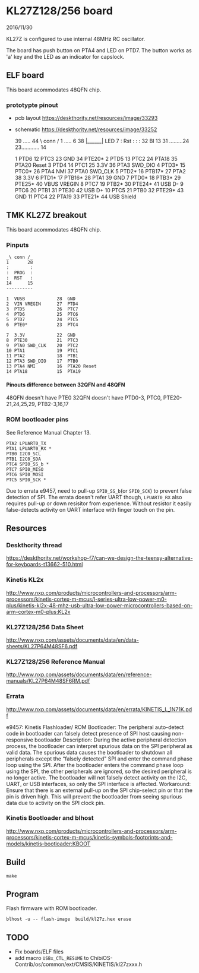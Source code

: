 KL27Z128/256 board
==================
2016/11/30

KL27Z is configured to use internal 48MHz RC oscillator.

The board has push button on PTA4 and LED on PTD7. The button works as 'a' key and the LED as an indicator for capslock.


ELF board
---------
This board acommodates 48QFN chip.

### prototypte pinout
- pcb layout  https://deskthority.net/resources/image/33293
- schematic  https://deskthority.net/resources/image/33252


    39 .....  44 \ conn / 1 ..... 6
    38           |______|    LED  7
     :  Rst                       :
     :                            :
    32  Bl                        13
    31 .........24 23............ 14

    1   PTD6        12  PTC3         23  GND        34  PTE20*
    2   PTD5        13  PTC2         24  PTA18      35  PTA20   Reset
    3   PTD4        14  PTC1         25  3.3V       36  PTA3    SWD_DIO
    4   PTD3*       15  PTC0*        26  PTA4 NMI   37  PTA0    SWD_CLK
    5   PTD2*       16  PTB17*       27  PTA2       38  3.3V
    6   PTD1*       17  PTB16*       28  PTA1       39  GND
    7   PTD0*       18  PTB3*        29  PTE25*     40  VBUS    VREGIN
    8   PTC7        19  PTB2*        30  PTE24*     41  USB D-
    9   PTC6        20  PTB1         31  PTE30      42  USB D+
    10  PTC5        21  PTB0         32  PTE29*     43  GND
    11  PTC4        22  PTA19        33  PTE21*     44  USB Shield


TMK KL27Z breakout
------------------
This board acommodates 48QFN chip.

### Pinputs

    _\ conn /_
    1       28
    :        :
    :  PROG  :
    :  RST   :
    14      15
    ----------

    1  VUSB            28  GND
    2  VIN VREGIN      27  PTD4
    3  PTD5            26  PTC7
    4  PTD6            25  PTC6
    5  PTD7            24  PTC5
    6  PTE0*           23  PTC4

    7  3.3V            22  GND
    8  PTE30           21  PTC3
    9  PTA0 SWD_CLK    20  PTC2
    10 PTA1            19  PTC1
    11 PTA2            18  PTB1
    12 PTA3 SWD_DIO    17  PTB0
    13 PTA4 NMI        16  PTA20 Reset
    14 PTA18           15  PTA19


#### Pinouts difference between 32QFN and 48QFN
48QFN doesn't have PTE0
32QFN doesn't have PTD0-3, PTC0, PTE20-21,24,25,29, PTB2-3,16,17

### ROM bootloader pins
See Reference Manual Chapter 13.

    PTA2 LPUART0_TX
    PTA1 LPUART0_RX *
    PTB0 I2C0_SCL
    PTB1 I2C0_SDA
    PTC4 SPI0_SS_b *
    PTC7 SPI0_MISO
    PTC6 SPI0_MOSI
    PTC5 SPI0_SCK *

Due to errata e9457, need to pull-up `SPI0_SS_b`(or `SPI0_SCK`) to prevent false detection of SPI.
The errata doesn't refer UART though, `LPUART0_RX` also requires pull-up or down resisitor from experience.
Without resistor it easily false-detects activity on UART interface with finger touch on the pin.




Resources
---------
### Deskthority thread
https://deskthority.net/workshop-f7/can-we-design-the-teensy-alternative-for-keyboards-t13662-510.html

### Kinetis KL2x
http://www.nxp.com/products/microcontrollers-and-processors/arm-processors/kinetis-cortex-m-mcus/l-series-ultra-low-power-m0-plus/kinetis-kl2x-48-mhz-usb-ultra-low-power-microcontrollers-based-on-arm-cortex-m0-plus:KL2x

### KL27Z128/256 Data Sheet
http://www.nxp.com/assets/documents/data/en/data-sheets/KL27P64M48SF6.pdf

### KL27Z128/256 Reference Manual
http://www.nxp.com/assets/documents/data/en/reference-manuals/KL27P64M48SF6RM.pdf

### Errata
http://www.nxp.com/assets/documents/data/en/errata/KINETIS_L_1N71K.pdf

>>
e9457: Kinetis Flashloader/ ROM Bootloader: The peripheral auto-detect code in
bootloader can falsely detect presence of SPI host causing non-responsive
bootloader
Description: During the active peripheral detection process, the bootloader can interpret spurious data on
the SPI peripheral as valid data. The spurious data causes the bootloader to shutdown all
peripherals except the “falsely detected" SPI and enter the command phase loop using the
SPI. After the bootloader enters the command phase loop using the SPI, the other peripherals
are ignored, so the desired peripheral is no longer active.
The bootloader will not falsely detect activity on the I2C, UART, or USB interfaces, so only the
SPI interface is affected.
Workaround: Ensure that there is an external pull-up on the SPI chip-select pin or that the pin is driven high.
This will prevent the bootloader from seeing spurious data due to activity on the SPI clock pin.

### Kinetis Bootloader and blhost
http://www.nxp.com/products/microcontrollers-and-processors/arm-processors/kinetis-cortex-m-mcus/kinetis-symbols-footprints-and-models/kinetis-bootloader:KBOOT


Build
-----

    make


Program
-------
Flash firmware with ROM bootloader.

    blhost -u -- flash-image  build/kl27z.hex erase


TODO
----
- Fix boards/ELF files
- add macro `USBx_CTL_RESUME` to ChibiOS-Contrib/os/common/ext/CMSIS/KINETIS/kl27zxxx.h
